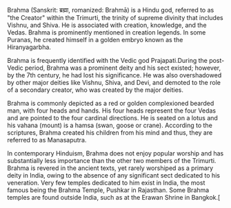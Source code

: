Brahma (Sanskrit: ब्रह्मा, romanized: Brahmā) is a Hindu god, referred to as "the Creator" within the Trimurti, the trinity of supreme divinity that includes Vishnu, and Shiva. He is associated with creation, knowledge, and the Vedas. Brahma is prominently mentioned in creation legends. In some Puranas, he created himself in a golden embryo known as the Hiranyagarbha.

Brahma is frequently identified with the Vedic god Prajapati.During the post-Vedic period, Brahma was a prominent deity and his sect existed; however, by the 7th century, he had lost his significance. He was also overshadowed by other major deities like Vishnu, Shiva, and Devi, and demoted to the role of a secondary creator, who was created by the major deities.

Brahma is commonly depicted as a red or golden complexioned bearded man, with four heads and hands. His four heads represent the four Vedas and are pointed to the four cardinal directions. He is seated on a lotus and his vahana (mount) is a hamsa (swan, goose or crane). According to the scriptures, Brahma created his children from his mind and thus, they are referred to as Manasaputra.

In contemporary Hinduism, Brahma does not enjoy popular worship and has substantially less importance than the other two members of the Trimurti. Brahma is revered in the ancient texts, yet rarely worshiped as a primary deity in India, owing to the absence of any significant sect dedicated to his veneration. Very few temples dedicated to him exist in India, the most famous being the Brahma Temple, Pushkar in Rajasthan. Some Brahma temples are found outside India, such as at the Erawan Shrine in Bangkok.[